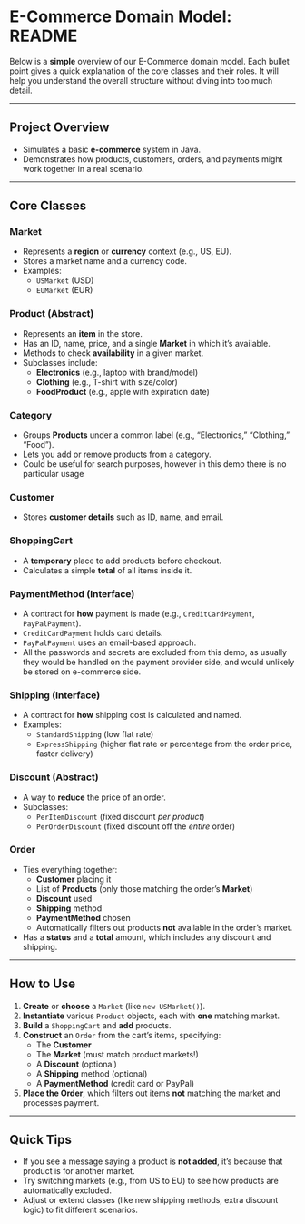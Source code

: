 # E-Commerce Domain Model: README

Below is a **simple** overview of our E-Commerce domain model. Each bullet point gives a quick explanation of the core classes and their roles. It will help you understand the overall structure without diving into too much detail.

---

## Project Overview
- Simulates a basic **e-commerce** system in Java.
- Demonstrates how products, customers, orders, and payments might work together in a real scenario.

---

## Core Classes

### **Market**
- Represents a **region** or **currency** context (e.g., US, EU).
- Stores a market name and a currency code.
- Examples:
    - `USMarket` (USD)
    - `EUMarket` (EUR)

### **Product** (Abstract)
- Represents an **item** in the store.
- Has an ID, name, price, and a single **Market** in which it’s available.
- Methods to check **availability** in a given market.
- Subclasses include:
    - **Electronics** (e.g., laptop with brand/model)
    - **Clothing** (e.g., T-shirt with size/color)
    - **FoodProduct** (e.g., apple with expiration date)

### **Category**
- Groups **Products** under a common label (e.g., “Electronics,” “Clothing,” “Food”).
- Lets you add or remove products from a category.
- Could be useful for search purposes, however in this demo there is no particular usage

### **Customer**
- Stores **customer details** such as ID, name, and email.

### **ShoppingCart**
- A **temporary** place to add products before checkout.
- Calculates a simple **total** of all items inside it.

### **PaymentMethod** (Interface)
- A contract for **how** payment is made (e.g., `CreditCardPayment`, `PayPalPayment`).
- `CreditCardPayment` holds card details.
- `PayPalPayment` uses an email-based approach.
- All the passwords and secrets are excluded from this demo, as usually they would be handled on the payment provider side, and would unlikely be stored on e-commerce side.

### **Shipping** (Interface)
- A contract for **how** shipping cost is calculated and named.
- Examples:
    - `StandardShipping` (low flat rate)
    - `ExpressShipping` (higher flat rate or percentage from the order price, faster delivery)

### **Discount** (Abstract)
- A way to **reduce** the price of an order.
- Subclasses:
    - `PerItemDiscount` (fixed discount *per product*)
    - `PerOrderDiscount` (fixed discount off the *entire* order)

### **Order**
- Ties everything together:
    - **Customer** placing it
    - List of **Products** (only those matching the order’s **Market**)
    - **Discount** used
    - **Shipping** method
    - **PaymentMethod** chosen
    - Automatically filters out products **not** available in the order’s market.
- Has a **status** and a **total** amount, which includes any discount and shipping.

---

## How to Use
1. **Create** or **choose** a `Market` (like `new USMarket()`).
2. **Instantiate** various `Product` objects, each with **one** matching market.
3. **Build** a `ShoppingCart` and **add** products.
4. **Construct** an `Order` from the cart’s items, specifying:
    - The **Customer**
    - The **Market** (must match product markets!)
    - A **Discount** (optional)
    - A **Shipping** method (optional)
    - A **PaymentMethod** (credit card or PayPal)
5. **Place the Order**, which filters out items **not** matching the market and processes payment.

---

## Quick Tips
- If you see a message saying a product is **not added**, it’s because that product is for another market.
- Try switching markets (e.g., from US to EU) to see how products are automatically excluded.
- Adjust or extend classes (like new shipping methods, extra discount logic) to fit different scenarios.